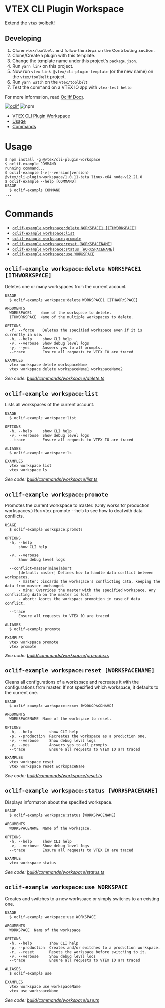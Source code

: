 # VTEX CLI Plugin Workspace

Extend the `vtex` toolbelt!

## Developing

1. Clone `vtex/toolbelt` and follow the steps on the Contributing section.
2. Clone/Create a plugin with this template.
3. Change the template name under this project's `package.json`.
2. Run `yarn link` on this project.
3. Now run `vtex link @vtex/cli-plugin-template` (or the new name) on the `vtex/toolbelt` project.
4. Run `yarn watch` on the `vtex/toolbelt`
5. Test the command on a VTEX IO app with `vtex-test hello`

For more information, read [Ocliff Docs](https://oclif.io/docs/introduction).

[![oclif](https://img.shields.io/badge/cli-oclif-brightgreen.svg)](https://oclif.io)
![npm](https://img.shields.io/npm/v/@vtex/cli-plugin-workspace)

<!-- toc -->
* [VTEX CLI Plugin Workspace](#vtex-cli-plugin-workspace)
* [Usage](#usage)
* [Commands](#commands)
<!-- tocstop -->
# Usage
<!-- usage -->
```sh-session
$ npm install -g @vtex/cli-plugin-workspace
$ oclif-example COMMAND
running command...
$ oclif-example (-v|--version|version)
@vtex/cli-plugin-workspace/1.0.11-beta linux-x64 node-v12.21.0
$ oclif-example --help [COMMAND]
USAGE
  $ oclif-example COMMAND
...
```
<!-- usagestop -->
# Commands
<!-- commands -->
* [`oclif-example workspace:delete WORKSPACE1 [ITHWORKSPACE]`](#oclif-example-workspacedelete-workspace1-ithworkspace)
* [`oclif-example workspace:list`](#oclif-example-workspacelist)
* [`oclif-example workspace:promote`](#oclif-example-workspacepromote)
* [`oclif-example workspace:reset [WORKSPACENAME]`](#oclif-example-workspacereset-workspacename)
* [`oclif-example workspace:status [WORKSPACENAME]`](#oclif-example-workspacestatus-workspacename)
* [`oclif-example workspace:use WORKSPACE`](#oclif-example-workspaceuse-workspace)

## `oclif-example workspace:delete WORKSPACE1 [ITHWORKSPACE]`

Deletes one or many workspaces from the current account.

```
USAGE
  $ oclif-example workspace:delete WORKSPACE1 [ITHWORKSPACE]

ARGUMENTS
  WORKSPACE1    Name of the workspace to delete.
  ITHWORKSPACE  Name of the multiple workspaces to delete.

OPTIONS
  -f, --force    Deletes the specified workspace even if it is currently in use.
  -h, --help     show CLI help
  -v, --verbose  Show debug level logs
  -y, --yes      Answers yes to all prompts.
  --trace        Ensure all requests to VTEX IO are traced

EXAMPLES
  vtex workspace delete workspaceName
  vtex workspace delete workspaceName1 workspaceName2
```

_See code: [build/commands/workspace/delete.ts](https://github.com/vtex/cli-plugin-workspace/blob/v1.0.11-beta/build/commands/workspace/delete.ts)_

## `oclif-example workspace:list`

Lists all workspaces of the current account.

```
USAGE
  $ oclif-example workspace:list

OPTIONS
  -h, --help     show CLI help
  -v, --verbose  Show debug level logs
  --trace        Ensure all requests to VTEX IO are traced

ALIASES
  $ oclif-example workspace:ls

EXAMPLES
  vtex workspace list
  vtex workspace ls
```

_See code: [build/commands/workspace/list.ts](https://github.com/vtex/cli-plugin-workspace/blob/v1.0.11-beta/build/commands/workspace/list.ts)_

## `oclif-example workspace:promote`

Promotes the current workspace to master. (Only works for production workspaces.) Run vtex promote --help to see how to deal with data conflicts.

```
USAGE
  $ oclif-example workspace:promote

OPTIONS
  -h, --help
      show CLI help

  -v, --verbose
      Show debug level logs

  --conflict=master|mine|abort
      [default: master] Defines how to handle data conflict between workspaces.
      - master: Discards the workspace's conflicting data, keeping the data from master unchanged.
      - mine: Overrides the master with the specified workspace. Any conflicting data on the master is lost.
      - abort: Aborts the workspace promotion in case of data conflict.

  --trace
      Ensure all requests to VTEX IO are traced

ALIASES
  $ oclif-example promote

EXAMPLES
  vtex workspace promote
  vtex promote
```

_See code: [build/commands/workspace/promote.ts](https://github.com/vtex/cli-plugin-workspace/blob/v1.0.11-beta/build/commands/workspace/promote.ts)_

## `oclif-example workspace:reset [WORKSPACENAME]`

Cleans all configurations of a workspace and recreates it with the configurations from master. If not specified which workspace, it defaults to the current one.

```
USAGE
  $ oclif-example workspace:reset [WORKSPACENAME]

ARGUMENTS
  WORKSPACENAME  Name of the workspace to reset.

OPTIONS
  -h, --help        show CLI help
  -p, --production  Recreates the workspace as a production one.
  -v, --verbose     Show debug level logs
  -y, --yes         Answers yes to all prompts.
  --trace           Ensure all requests to VTEX IO are traced

EXAMPLES
  vtex workspace reset
  vtex workspace reset workspaceName
```

_See code: [build/commands/workspace/reset.ts](https://github.com/vtex/cli-plugin-workspace/blob/v1.0.11-beta/build/commands/workspace/reset.ts)_

## `oclif-example workspace:status [WORKSPACENAME]`

Displays information about the specified workspace.

```
USAGE
  $ oclif-example workspace:status [WORKSPACENAME]

ARGUMENTS
  WORKSPACENAME  Name of the workspace.

OPTIONS
  -h, --help     show CLI help
  -v, --verbose  Show debug level logs
  --trace        Ensure all requests to VTEX IO are traced

EXAMPLE
  vtex workspace status
```

_See code: [build/commands/workspace/status.ts](https://github.com/vtex/cli-plugin-workspace/blob/v1.0.11-beta/build/commands/workspace/status.ts)_

## `oclif-example workspace:use WORKSPACE`

Creates and switches to a new workspace or simply switches to an existing one.

```
USAGE
  $ oclif-example workspace:use WORKSPACE

ARGUMENTS
  WORKSPACE  Name of the workspace

OPTIONS
  -h, --help        show CLI help
  -p, --production  Creates and/or switches to a production workspace.
  -r, --reset       Resets the workspace before switching to it.
  -v, --verbose     Show debug level logs
  --trace           Ensure all requests to VTEX IO are traced

ALIASES
  $ oclif-example use

EXAMPLES
  vtex workspace use workspaceName
  vtex use workspaceName
```

_See code: [build/commands/workspace/use.ts](https://github.com/vtex/cli-plugin-workspace/blob/v1.0.11-beta/build/commands/workspace/use.ts)_
<!-- commandsstop -->
